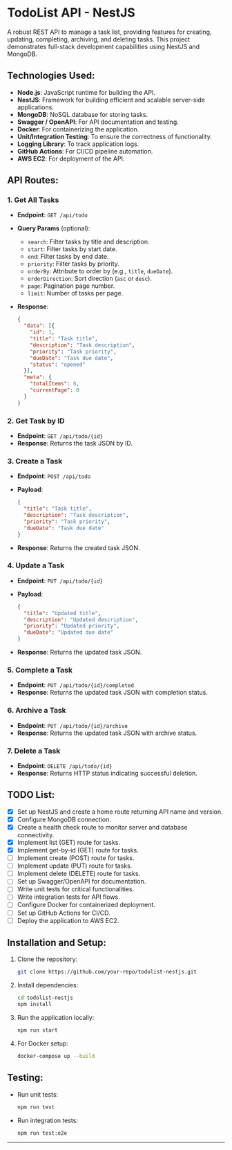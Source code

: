 # TodoList API - NestJS

A robust REST API to manage a task list, providing features for creating, updating, completing, archiving, and deleting tasks. This project demonstrates full-stack development capabilities using NestJS and MongoDB.

## Technologies Used:

- **Node.js**: JavaScript runtime for building the API.
- **NestJS**: Framework for building efficient and scalable server-side applications.
- **MongoDB**: NoSQL database for storing tasks.
- **Swagger / OpenAPI**: For API documentation and testing.
- **Docker**: For containerizing the application.
- **Unit/Integration Testing**: To ensure the correctness of functionality.
- **Logging Library**: To track application logs.
- **GitHub Actions**: For CI/CD pipeline automation.
- **AWS EC2**: For deployment of the API.

## API Routes:

### 1. Get All Tasks

- **Endpoint**: `GET /api/todo`
- **Query Params** (optional):
  - `search`: Filter tasks by title and description.
  - `start`: Filter tasks by start date.
  - `end`: Filter tasks by end date.
  - `priority`: Filter tasks by priority.
  - `orderBy`: Attribute to order by (e.g., `title`, `dueDate`).
  - `orderDirection`: Sort direction (`asc` or `desc`).
  - `page`: Pagination page number.
  - `limit`: Number of tasks per page.
- **Response**:
    
    ```json
    {
      "data": [{ 
        "id": 1,
        "title": "Task title",
        "description": "Task description",
        "priority": "Task priority",
        "dueDate": "Task due date",
        "status": "opened"
      }],
      "meta": {
        "totalItems": 0,
        "currentPage": 0
      }
    }
    ```

### 2. Get Task by ID

- **Endpoint**: `GET /api/todo/{id}`
- **Response**: Returns the task JSON by ID.

### 3. Create a Task

- **Endpoint**: `POST /api/todo`
- **Payload**:
    
    ```json
    {
      "title": "Task title",
      "description": "Task description",
      "priority": "Task priority",
      "dueDate": "Task due date"
    }
    ```
- **Response**: Returns the created task JSON.

### 4. Update a Task

- **Endpoint**: `PUT /api/todo/{id}`
- **Payload**:
    
    ```json
    {
      "title": "Updated title",
      "description": "Updated description",
      "priority": "Updated priority",
      "dueDate": "Updated due date"
    }
    ```
- **Response**: Returns the updated task JSON.

### 5. Complete a Task

- **Endpoint**: `PUT /api/todo/{id}/completed`
- **Response**: Returns the updated task JSON with completion status.

### 6. Archive a Task

- **Endpoint**: `PUT /api/todo/{id}/archive`
- **Response**: Returns the updated task JSON with archive status.

### 7. Delete a Task

- **Endpoint**: `DELETE /api/todo/{id}`
- **Response**: Returns HTTP status indicating successful deletion.

## TODO List:

- [X] Set up NestJS and create a home route returning API name and version.
- [X] Configure MongoDB connection.
- [X] Create a health check route to monitor server and database connectivity.
- [X] Implement list (GET) route for tasks.
- [X] Implement get-by-id (GET) route for tasks.
- [ ] Implement create (POST) route for tasks.
- [ ] Implement update (PUT) route for tasks.
- [ ] Implement delete (DELETE) route for tasks.
- [ ] Set up Swagger/OpenAPI for documentation.
- [ ] Write unit tests for critical functionalities.
- [ ] Write integration tests for API flows.
- [ ] Configure Docker for containerized deployment.
- [ ] Set up GitHub Actions for CI/CD.
- [ ] Deploy the application to AWS EC2.

## Installation and Setup:

1. Clone the repository:
    
    ```bash
    git clone https://github.com/your-repo/todolist-nestjs.git
    ```
    
2. Install dependencies:
    
    ```bash
    cd todolist-nestjs
    npm install
    ```
    
3. Run the application locally:
    
    ```bash
    npm run start
    ```
    
4. For Docker setup:
    
    ```bash
    docker-compose up --build
    ```

## Testing:

- Run unit tests:
    
    ```bash
    npm run test
    ```
    
- Run integration tests:
    
    ```bash
    npm run test:e2e
    ```

---
